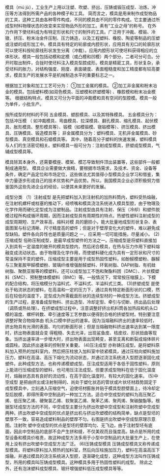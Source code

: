 模具（mú jù），工业生产上用以注塑、吹塑、挤出、压铸或锻压成型、冶炼、冲压等方法得到所需产品的各种模子和工具。 简而言之，模具是用来制作成型物品的工具，这种工具由各种零件构成，不同的模具由不同的零件构成。它主要通过所成型材料物理状态的改变来实现物品外形的加工。素有“工业之母”的称号。
在外力作用下使坯料成为有特定形状和尺寸的制件的工具。广泛用于冲裁、模锻、冷镦、挤压、粉末冶金件压制、压力铸造，以及工程塑料、橡胶、陶瓷等制品的压塑或注塑的成形加工中。模具具有特定的轮廓或内腔形状，应用具有刃口的轮廓形状可以使坯料按轮廓线形状发生分离（冲裁）。应用内腔形状可使坯料获得相应的立体形状。模具一般包括动模和定模（或凸模和凹模）两个部分，二者可分可合。分开时取出制件，合拢时使坯料注入模具型腔成形。模具是精密工具，形状复杂，承受坯料的胀力，对结构强度、刚度、表面硬度、表面粗糙度和加工精度都有较高要求，模具生产的发展水平是机械制造水平的重要标志之一。


根据加工对象和加工工艺可分为：
①加工金属的模具。
②加工非金属和粉末冶金的模具。包括塑料模(如双色模具、压塑模和挤塑模等) 、橡胶模和粉末冶金模等。 根据结构特点，模具又可分为平面的冲裁模和具有空间的型腔模。模具一般为单件，小批生产。

按所成型的材料的不同
五金模具、塑胶模具、以及其特殊模具。
五金模具分为：包括冲压模 （ 如冲裁模具、弯曲模具、拉深模具、翻孔模具、缩孔模具、起伏模具、胀形模具、整形模具等）、锻模（如模锻模、镦锻模等）、挤压模具、挤出模具、压铸模具、锻造模具等；
非金属模具分为：塑料模具、无机非金属模具、砂型模具、真空模具和石蜡模具等。
其中，随着高分子塑料的快速发展，塑料模具与人们的生活密切相关。塑料模具一般可分为：注射成型模具，挤塑成型模具，气辅成型模具等。


模具除其本身外，还需要模座、模架、模芯导致制件顶出装置等，这些部件一般都制成通用型。 模具企业需要做大做精，要根据市场需求，及技术、资金、设备等条件，确定产品定位和市场定位，这些做法尤其值得小型模具企业学习和借鉴，集中力量逐步形成自己的技术优势和产品优势。所以，我国模具企业必须积极努力借鉴国外这些先进企业的经验，以便其未来更好的发展。






成型分类
（1）注射成型
是先把塑料加入到注射机的加热料筒内，塑料受热熔融，在注射机螺杆或柱塞的推动下，经喷嘴和模具浇注系统进入模具型腔，由于物理及化学作用而硬化定型成为注塑制品。注射成型由具有注射、保压（冷却）和塑件脱模过程所构成循环周期，因而注射成型具有周期性的特点。热塑性塑料注射成型的成型周期短、生产效率高，熔料对模 具的磨损小，能大批量地成型形状复杂、表面图案与标记清晰、尺寸精度高的塑件；但是对于壁厚变化大的塑件，难以避免成型缺陷。塑件各向异性也是质量问题之 一，应采用一切可能措施，尽量减小。
(2)压缩成型
俗称压制成型，是最早成型塑件的方法之一。压缩成型是将塑料直接加入到具有一定温度的敞开的模具型腔内，然后闭合模具，在热与压力作用下塑料熔融变成流动状态。由于物理及化学作用，而使塑料硬化成为具有一定形状和尺寸的常温保持不变的塑件。压缩成型主要是用于成型热固性塑料，如酚醛模塑粉、脲醛与三聚氰胺甲醛模塑粉、玻璃纤维增强酚醛塑料、环氧树脂、DAP树脂、有机硅树脂、聚酰亚胺等的模塑料，还可以成型加工不饱和聚酯料团（DMC）、片状模塑料（SMC）、预制整体模塑料（BMC）等。一般情况下，常常按压缩膜上、下模的配合结构，将压缩模分为溢料式、不溢料式、半溢料式三类。
(3)挤塑成型
是使处于粘流状态的塑料，在高温和一定的压力下，通过具有特定断面形状的口模，然后在较低的温度下，定型成为所需截面形状的连续型材的一种成型方法。挤塑成型的生产过程，是准备成型物料、挤出造型、冷却定型、牵引与切断、挤出品后处理（调质或热处理）。在挤塑成型过程中，注意调整好挤出机料筒各加热段和机头口模的温度、螺杆转数、牵引速度等工艺参数以便得到合格的挤塑型材。特别要注意调整好聚合物熔体由 机头口模中挤出的速率。因为当熔融料挤出的速率较低时，挤出物具有光滑的表面、均匀的断面形状；但是当熔融物料挤出速率达到某一限度时，挤出物表面就会变 得粗糙、失去光泽，出现鲨鱼皮、桔皮纹、形状扭曲等现象。当挤出速率进一步增大时，挤出物表面出现畸变，甚至支离和断裂成熔体碎片或圆柱。因此挤出速率的控制至关重要。
(4)压注成型
亦称铸压成型。是将塑料原料加入预热的加料室内，然后把压柱放入加料室中锁紧模具，通过压柱向塑料施加压力，塑料在高温、高压下熔化为流动状态，并通过浇注系统进入型腔逐渐固化成塑件。此种成型方法，也称传递模塑成型。压注成型适用于各低于固性塑料，原则上能进行压缩成型的塑料，也可用压注法成型。但要求成型物料在低于固化温度时，熔融状态具有良好的流动性，在高于固化温度时，有较大的固化速率。
(5)中空成型
是把由挤出或注射制得的、尚处于塑化状态的管状或片状坯材趋势固定于成型模具中，立刻通入压缩空气，迫使坯材膨胀并贴于模具型腔壁面上，待冷却定型后脱模，即得所需中空制品的一种加工方法。适合中空成型的塑料为高压聚乙烯、低压聚乙烯、硬聚氯乙烯、软聚氯乙烯、聚苯乙烯、聚丙烯、聚碳酸酯等。根据型坯成型方法的不同，中空成型主要分为挤出吹塑中空成型和注射吹塑中空成型两种。挤出吹塑中空成型的优点是挤出机与挤出吹塑模的结构简单，缺点是型坯的壁厚不一致，容易造成塑料制品的壁厚不匀。右图是挤出吹塑中空成型原理示意图。注射吹 塑中空成型的优点是型坯的壁厚均匀、无飞边，由于注射型坯有底面，因此中空制品的底部不会产生拼和缝，不仅美观而且强度高。缺点是所用的成型设备和模具价格贵，故这种成型方法多用于小型中空制品的大批量生产上，在使用上没有挤出吹塑中空成型方法广泛。
(6)压铸成型模具
压铸成型模具又称传递成型模具。将塑料原料加入预热的加料室，然后向压柱施加压力，塑料在高温高压下熔融，并通过模具的浇注系统进入型腔，逐渐硬化成型，这种成型方法叫作压铸成型，所用的模具叫压铸成型模具。这种模具多用于热固性塑料的成型。
除此之外，还有泡沫塑料成型模具、玻纤增强塑料低压成型模具等等。
